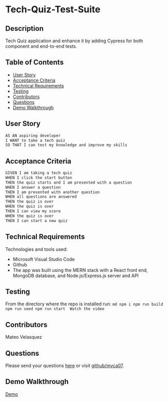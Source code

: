 # Tech-Quiz-Test-Suite  
  ## Description
 Tech Quiz application and enhance it by adding Cypress for both component and end-to-end tests.
  
  ## Table of Contents
  * [User Story](#userStory)
  * [Acceptance Criteria](#acceptanceCriteria)
  * [Technical Requirements](#technicalRequirements)
  * [Testing](#testing) 
  * [Contributors](#contributors)
  * [Questions](#questions)
  * [Demo Walkthrough](#demoWalkthrough)
  ## User Story

 ```md
AS AN aspiring developer
I WANT to take a tech quiz
SO THAT I can test my knowledge and improve my skills
```
  ## Acceptance Criteria

 ```md
GIVEN I am taking a tech quiz
WHEN I click the start button
THEN the quiz starts and I am presented with a question
WHEN I answer a question
THEN I am presented with another question
WHEN all questions are answered
THEN the quiz is over
WHEN the quiz is over
THEN I can view my score
WHEN the quiz is over
THEN I can start a new quiz
```
  ## Technical Requirements
  Technologies and tools used:

  - Microsoft Visual Studio Code
  - Github
  - The app was built using the MERN stack with a React front end, MongoDB database, and Node.js/Express.js server and API

  ## Testing
  From the directory where the repo is installed run:
    ```md
      npm i
      npm run build
      npm run seed
      npm run start 
      Watch the video
        ```
  
  ## Contributors
  Mateo Velasquez
  
  ## Questions
  Please send your questions [here](mailto:mvca07@gmail.com?subject=[GitHub]%20Dev%20Connect) or visit [github/mvca07](https://github.com/mvca07).

  ## Demo Walkthrough
[Demo](https://drive.google.com/file/d/1CkYL5jYeCHe3HoV2Q5hN3xHll01Aaf4y/view?usp=drive_link)
